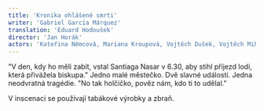 ```yaml
---
title: 'Kronika ohlášené smrti'
writer: 'Gabriel García Márquez'
translation: 'Eduard Hodoušek'
director: 'Jan Horák'
actors: 'Kateřina Němcová, Mariana Kroupová, Vojtěch Dušek, Vojtěch Mihulka, Jakub Dušek, Antonín Myslivec, Ivo Görner'
---
```

"V den, kdy ho měli zabít, vstal Santiaga Nasar v 6.30, aby stihl příjezd lodi, která přivážela biskupa." Jedno malé městečko. Dvě slavné události. Jedna neodvratná tragédie. "No tak holčičko, pověz nám, kdo ti to udělal."

V inscenaci se používají tabákové výrobky a zbraň.
